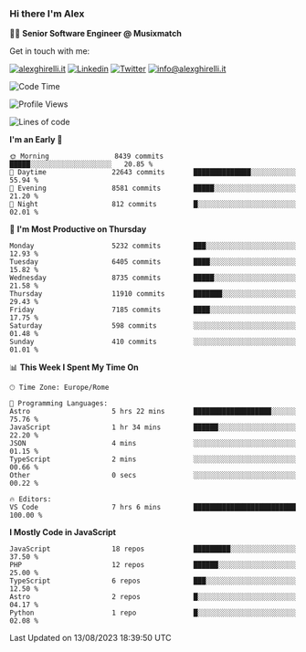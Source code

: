 ### Hi there I'm Alex

👨‍💻 __Senior Software Engineer @ Musixmatch__

Get in touch with me:

[![alexghirelli.it](https://img.shields.io/static/v1?label=alexghirelli.it&message=%20&color=red&logo=&style=flat-square&logoColor=white)](https://www.alexghirelli.it/)
[![Linkedin](https://img.shields.io/static/v1?label=Linkedin&message=%20&color=blue&logo=Linkedin&style=flat-square&logoColor=white)](https://linkedin.com/in/alexghirelli)
[![Twitter](https://img.shields.io/static/v1?label=Twitter&message=%20&color=blue&logo=Twitter&style=flat-square&logoColor=white)](https://twitter.com/alexGhirelli)
[![info@alexghirelli.it](https://img.shields.io/static/v1?label=info@alexghirelli.it&message=%20&color=red&logo=gmail&style=flat-square&logoColor=white)](mailto:info@alexghirelli.it)

<!--START_SECTION:waka-->
![Code Time](http://img.shields.io/badge/Code%20Time-7%2C526%20hrs%2027%20mins-blue)

![Profile Views](http://img.shields.io/badge/Profile%20Views-0-blue)

![Lines of code](https://img.shields.io/badge/From%20Hello%20World%20I%27ve%20Written-102.5%20million%20lines%20of%20code-blue)

**I'm an Early 🐤** 

```text
🌞 Morning                8439 commits        █████░░░░░░░░░░░░░░░░░░░░   20.85 % 
🌆 Daytime                22643 commits       ██████████████░░░░░░░░░░░   55.94 % 
🌃 Evening                8581 commits        █████░░░░░░░░░░░░░░░░░░░░   21.20 % 
🌙 Night                  812 commits         █░░░░░░░░░░░░░░░░░░░░░░░░   02.01 % 
```
📅 **I'm Most Productive on Thursday** 

```text
Monday                   5232 commits        ███░░░░░░░░░░░░░░░░░░░░░░   12.93 % 
Tuesday                  6405 commits        ████░░░░░░░░░░░░░░░░░░░░░   15.82 % 
Wednesday                8735 commits        █████░░░░░░░░░░░░░░░░░░░░   21.58 % 
Thursday                 11910 commits       ███████░░░░░░░░░░░░░░░░░░   29.43 % 
Friday                   7185 commits        ████░░░░░░░░░░░░░░░░░░░░░   17.75 % 
Saturday                 598 commits         ░░░░░░░░░░░░░░░░░░░░░░░░░   01.48 % 
Sunday                   410 commits         ░░░░░░░░░░░░░░░░░░░░░░░░░   01.01 % 
```


📊 **This Week I Spent My Time On** 

```text
🕑︎ Time Zone: Europe/Rome

💬 Programming Languages: 
Astro                    5 hrs 22 mins       ███████████████████░░░░░░   75.76 % 
JavaScript               1 hr 34 mins        ██████░░░░░░░░░░░░░░░░░░░   22.20 % 
JSON                     4 mins              ░░░░░░░░░░░░░░░░░░░░░░░░░   01.15 % 
TypeScript               2 mins              ░░░░░░░░░░░░░░░░░░░░░░░░░   00.66 % 
Other                    0 secs              ░░░░░░░░░░░░░░░░░░░░░░░░░   00.22 % 

🔥 Editors: 
VS Code                  7 hrs 6 mins        █████████████████████████   100.00 % 
```

**I Mostly Code in JavaScript** 

```text
JavaScript               18 repos            █████████░░░░░░░░░░░░░░░░   37.50 % 
PHP                      12 repos            ██████░░░░░░░░░░░░░░░░░░░   25.00 % 
TypeScript               6 repos             ███░░░░░░░░░░░░░░░░░░░░░░   12.50 % 
Astro                    2 repos             █░░░░░░░░░░░░░░░░░░░░░░░░   04.17 % 
Python                   1 repo              █░░░░░░░░░░░░░░░░░░░░░░░░   02.08 % 
```




 Last Updated on 13/08/2023 18:39:50 UTC
<!--END_SECTION:waka-->
